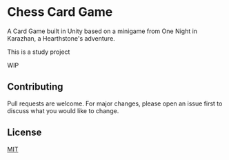 # Chess Card Game

A Card Game built in Unity based on a minigame from One Night in Karazhan, a Hearthstone's adventure.

This is a study project

WIP

## Contributing

Pull requests are welcome. For major changes, please open an issue first
to discuss what you would like to change.

## License

[MIT](https://choosealicense.com/licenses/mit/)